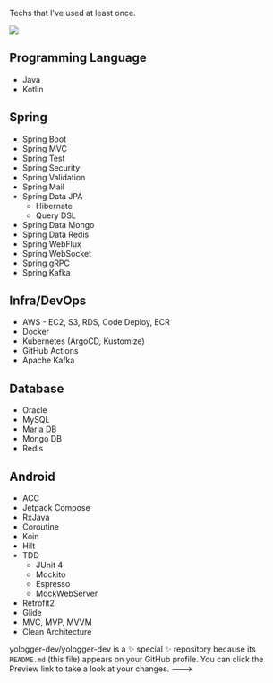 
Techs that I've used at least once.

<img src="https://img.shields.io/badge/Python-3766AB?style=flat&logo=Python&logoColor=white"/>


## Programming Language
- Java
- Kotlin
 
## Spring
* Spring Boot
* Spring MVC
* Spring Test
* Spring Security  
* Spring Validation
* Spring Mail
* Spring Data JPA
   * Hibernate 
   * Query DSL
* Spring Data Mongo
* Spring Data Redis
* Spring WebFlux
* Spring WebSocket
* Spring gRPC
* Spring Kafka 

## Infra/DevOps
* AWS - EC2, S3, RDS, Code Deploy, ECR
* Docker
* Kubernetes (ArgoCD, Kustomize)
* GitHub Actions
* Apache Kafka

## Database
* Oracle
* MySQL
* Maria DB
* Mongo DB
* Redis

## Android
- ACC
- Jetpack Compose
- RxJava
- Coroutine
- Koin
- Hilt
- TDD
  - JUnit 4
  - Mockito
  - Espresso
  - MockWebServer
- Retrofit2
- Glide
- MVC, MVP, MVVM
- Clean Architecture

yologger-dev/yologger-dev is a ✨ special ✨ repository because its `README.md` (this file) appears on your GitHub profile.
You can click the Preview link to take a look at your changes.
--->
